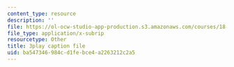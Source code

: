 ```yaml
---
content_type: resource
description: ''
file: https://ol-ocw-studio-app-production.s3.amazonaws.com/courses/18-03-differential-equations-spring-2010/ba547346984cd1febce4a2263212c2a5_SioXozu-Loo.srt
file_type: application/x-subrip
resourcetype: Other
title: 3play caption file
uid: ba547346-984c-d1fe-bce4-a2263212c2a5
---
```

